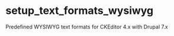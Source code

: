 setup_text_formats_wysiwyg
==========================

Predefined WYSIWYG text formats for CKEditor 4.x with Drupal 7.x

